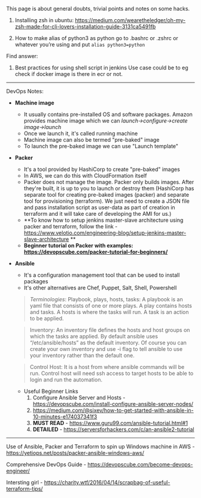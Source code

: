 This page is about general doubts, trivial points and notes on some hacks.

1. Installing zsh in ubuntu: https://medium.com/wearetheledger/oh-my-zsh-made-for-cli-lovers-installation-guide-3131ca5491fb

2. How to make alias of python3 as python
	go to .bashrc or .zshrc or whatever you’re using and put 
		`alias python3=python`



Find answer:

1. Best practices for using shell script in jenkins
Use case could be to eg check if docker image is there in ecr or not.


----- 
DevOps Notes:

- **Machine image**
	- It usually contains pre-installed OS and software packages. Amazon provides machine image which we can _launch->configure->create image->launch_
	- Once we launch it, it's called running machine
	- Machine image can also be termed "pre-baked" image
	- To launch the pre-baked image we can use "Launch template"

- **Packer**
	- It's a tool provided by HashiCorp to create "pre-baked" images
	- In AWS, we can do this with CloudFormation itself
	- Packer does not manage the image. Packer only builds images. After they're built, it is up to you to launch or destroy them
	(HashiCorp has separate tool for creating pre-baked images (packer) and separate tool for provisioning (terraform). We just need to create a JSON file and pass installation script as user-data as part of creation in terraform and it will take care of developing the AMI for us.)
	- **To know how to setup jenkins master-slave architecture using packer and terraform, follow the link - https://www.velotio.com/engineering-blog/setup-jenkins-master-slave-architecture **
	- **Beginner tutorial on Packer with examples: https://devopscube.com/packer-tutorial-for-beginners/**

- **Ansible**
	- It's a configuration management tool that can be used to install packages
	- It's other alternatives are Chef, Puppet, Salt, Shell, Powershell
	> _Terminologies_: Playbook, plays, hosts, tasks: A playbook is an yaml file that consists of one or more plays. A play contains hosts and tasks. A hosts is where the tasks will run. A task is an action to be applied.

	> Inventory: An inventory file defines the hosts and host groups on which the tasks are applied. By default ansible uses “/etc/ansible/hosts” as the default inventory. Of course you can create your own inventory and use -i flag to tell ansible to use your inventory rather than the default one.
	
	> Control Host: It is a host from where ansible commands will be run. Control host will need ssh access to target hosts to be able to login and run the automation.

	- Useful Beginner Links
		1. Configure Ansible Server and Hosts - https://devopscube.com/install-configure-ansible-server-nodes/ 
		2. https://medium.com/@sixev/how-to-get-started-with-ansible-in-10-minutes-e174037341f3
		3. **MUST READ** - https://www.guru99.com/ansible-tutorial.html#1
		4. **DETAILED** - https://serversforhackers.com/c/an-ansible2-tutorial


---
Use of Ansible, Packer and Terraform to spin up Windows machine in AWS - https://yetiops.net/posts/packer-ansible-windows-aws/

Comprehensive DevOps Guide - https://devopscube.com/become-devops-engineer/ 

Intersting girl - https://charity.wtf/2016/04/14/scrapbag-of-useful-terraform-tips/ 

